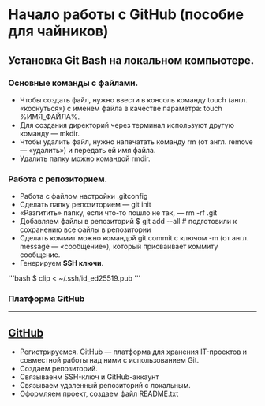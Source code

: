 # Начало работы с GitHub (пособие для чайников)

## Установка Git Bash на локальном компьютере.

### Основные команды с файлами.

- Чтобы создать файл, нужно ввести в консоль команду touch (англ. «коснуться») с именем файла в качестве параметра: touch %ИМЯ_ФАЙЛА%.
- Для создания директорий через терминал используют другую команду — mkdir.
- Чтобы удалить файл, нужно напечатать команду rm (от англ. remove — «удалить») и передать ей имя файла.
- Удалить папку можно командой rmdir.

### Работа с репозиторием.

- Работа с файлом настройки .gitconfig
- Сделать папку репозиторием — git init
- «Разгитить» папку, если что-то пошло не так, — rm -rf .git
- Добавляем файлы в репозиторий $ git add --all # подготовили к сохранению все файлы в репозитории
- Сделать коммит можно командой git commit c ключом -m (от англ. message — «сообщение»), который присваивает коммиту сообщение.
- Генерируем **SSH ключи**. 

'''bash
    $ clip < ~/.ssh/id_ed25519.pub
'''

### Платформа GitHub

---
[GitHub](https://github.com)
---
- Регистрируемся. GitHub — платформа для хранения IT-проектов и совместной работы над ними с использованием Git. 
- Создаем репозиторий.
- Связываенм SSH-ключ и GitHub-аккаунт
- Связываем удаленный репозиторий с локальным.
- Оформляем проект, создаем файл README.txt